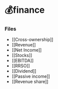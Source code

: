 # 💰finance

### Files
- [[Cross-ownership]]
- [[Revenue]]
- [[Net Income]]
- [[Stocks]]
- [[EBITDA]]
- [[RRSO]]
- [[Dividend]]
- [[Passive income]]
- [[Revenue share]]